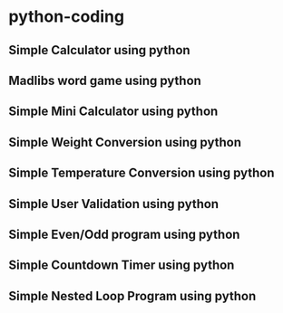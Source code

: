 # python-coding
## Simple Calculator using python
## Madlibs word game using python
## Simple Mini Calculator using python
## Simple Weight Conversion using python
## Simple Temperature Conversion using python
## Simple User Validation using python
## Simple Even/Odd program using python
## Simple Countdown Timer using python
## Simple Nested Loop Program using python
